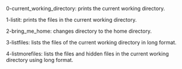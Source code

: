 0-current_working_directory: prints the current working directory.

1-listit: prints the files in the current working directory.

2-bring_me_home: changes directory to the home directory.

3-listfiles: lists the files of the current working directory in long format.

4-listmorefiles: lists the files and hidden files in the current working directory using long format.

